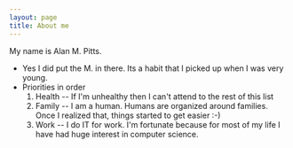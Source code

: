 ```yaml
---
layout: page
title: About me
---
```


My name is Alan M. Pitts.
- Yes I did put the M. in there. Its a habit that I picked up when I was very young.
- Priorities  in order
  1. Health -- If I'm unhealthy then I can't attend to the rest of this list
  2. Family -- I am a human. Humans are organized around families. Once I realized that, things started to get easier :-)
  3. Work -- I do IT for work. I'm fortunate because for most of my life I have had huge interest in computer science.
  
